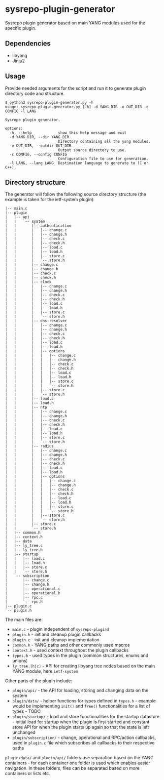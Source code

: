 # sysrepo-plugin-generator
Sysrepo plugin generator based on main YANG modules used for the specific plugin.

## Dependencies
- libyang
- Jinja2

## Usage
Provide needed arguments for the script and run it to generate plugin directory code and structure.

```
$ python3 sysrepo-plugin-generator.py -h
usage: sysrepo-plugin-generator.py [-h] -d YANG_DIR -o OUT_DIR -c CONFIG -l LANG

Sysrepo plugin generator.

options:
  -h, --help            show this help message and exit
  -d YANG_DIR, --dir YANG_DIR
                        Directory containing all the yang modules.
  -o OUT_DIR, --outdir OUT_DIR
                        Output source directory to use.
  -c CONFIG, --config CONFIG
                        Configuration file to use for generation.
  -l LANG, --lang LANG  Destination language to generate to (C or C++).
```

## Directory structure

The generator will follow the following source directory structure (the example is taken for the ietf-system plugin):

```
|-- main.c
|-- plugin
|   |-- api
|   |   `-- system
|   |       |-- authentication
|   |       |   |-- change.c
|   |       |   |-- change.h
|   |       |   |-- check.c
|   |       |   |-- check.h
|   |       |   |-- load.c
|   |       |   |-- load.h
|   |       |   |-- store.c
|   |       |   `-- store.h
|   |       |-- change.c
|   |       |-- change.h
|   |       |-- check.c
|   |       |-- check.h
|   |       |-- clock
|   |       |   |-- change.c
|   |       |   |-- change.h
|   |       |   |-- check.c
|   |       |   |-- check.h
|   |       |   |-- load.c
|   |       |   |-- load.h
|   |       |   |-- store.c
|   |       |   `-- store.h
|   |       |-- dns-resolver
|   |       |   |-- change.c
|   |       |   |-- change.h
|   |       |   |-- check.c
|   |       |   |-- check.h
|   |       |   |-- load.c
|   |       |   |-- load.h
|   |       |   |-- options
|   |       |   |   |-- change.c
|   |       |   |   |-- change.h
|   |       |   |   |-- check.c
|   |       |   |   |-- check.h
|   |       |   |   |-- load.c
|   |       |   |   |-- load.h
|   |       |   |   |-- store.c
|   |       |   |   `-- store.h
|   |       |   |-- store.c
|   |       |   `-- store.h
|   |       |-- load.c
|   |       |-- load.h
|   |       |-- ntp
|   |       |   |-- change.c
|   |       |   |-- change.h
|   |       |   |-- check.c
|   |       |   |-- check.h
|   |       |   |-- load.c
|   |       |   |-- load.h
|   |       |   |-- store.c
|   |       |   `-- store.h
|   |       |-- radius
|   |       |   |-- change.c
|   |       |   |-- change.h
|   |       |   |-- check.c
|   |       |   |-- check.h
|   |       |   |-- load.c
|   |       |   |-- load.h
|   |       |   |-- options
|   |       |   |   |-- change.c
|   |       |   |   |-- change.h
|   |       |   |   |-- check.c
|   |       |   |   |-- check.h
|   |       |   |   |-- load.c
|   |       |   |   |-- load.h
|   |       |   |   |-- store.c
|   |       |   |   `-- store.h
|   |       |   |-- store.c
|   |       |   `-- store.h
|   |       |-- store.c
|   |       `-- store.h
|   |-- common.h
|   |-- context.h
|   |-- data
|   |-- ly_tree.c
|   |-- ly_tree.h
|   |-- startup
|   |   |-- load.c
|   |   |-- load.h
|   |   |-- store.c
|   |   `-- store.h
|   `-- subscription
|       |-- change.c
|       |-- change.h
|       |-- operational.c
|       |-- operational.h
|       |-- rpc.c
|       `-- rpc.h
|-- plugin.c
`-- plugin.h
```

The main files are:
  - `main.c` - plugin independent of `sysrepo-plugind`
  - `plugin.h` - init and cleanup plugin callbacks
  - `plugin.c` - init and cleanup implementation
  - `common.h` - YANG paths and other commonly used macros
  - `context.h` - used context throughout the plugin callbacks
  - `types.h` - used types in the plugin (common structures, enums and unions)
  - `ly_tree.(h|c)` - API for creating libyang tree nodes based on the main YANG module, here `ietf-system`

Other parts of the plugin include:
  - `plugin/api/` - the API for loading, storing and changing data on the system
  - `plugin/data/` - helper functions for types defined in `types.h` - example would be implementing `init()` and `free()` functionalities for a list of types - TODO
  - `plugin/startup/` - load and store functionalities for the startup datastore - initial load for startup when the plugin is first started and constant store API for when the plugin starts up again so that the state is left unchanged
  - `plugin/subscription/` - change, operational and RPC/action callbacks, used in `plugin.c` file which subscribes all callbacks to their respective paths

`plugin/data/` and `plugin/api/` folders use separation based on the YANG containers - for each container one folder is used which enables easier navigation. In these folders, files can be separated based on more containers or lists etc.